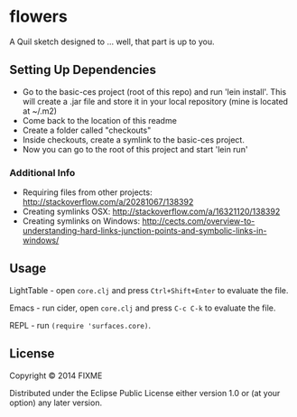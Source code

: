 # flowers

A Quil sketch designed to ... well, that part is up to you.

## Setting Up Dependencies

- Go to the basic-ces project (root of this repo) and run 'lein install'. This will create a .jar file and store it in your local repository (mine is located at ~/.m2)
- Come back to the location of this readme
- Create a folder called "checkouts"
- Inside checkouts, create a symlink to the basic-ces project.
- Now you can go to the root of this project and start 'lein run'

### Additional Info

- Requiring files from other projects: http://stackoverflow.com/a/20281067/138392
- Creating symlinks OSX: http://stackoverflow.com/a/16321120/138392
- Creating symlinks on Windows: http://cects.com/overview-to-understanding-hard-links-junction-points-and-symbolic-links-in-windows/

## Usage

LightTable - open `core.clj` and press `Ctrl+Shift+Enter` to evaluate the file.

Emacs - run cider, open `core.clj` and press `C-c C-k` to evaluate the file.

REPL - run `(require 'surfaces.core)`.

## License

Copyright © 2014 FIXME

Distributed under the Eclipse Public License either version 1.0 or (at
your option) any later version.
